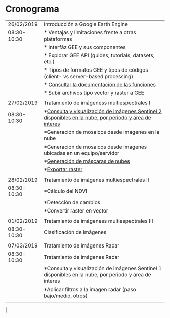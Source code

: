 
# Cronograma 


|   |   |
|--- | ---|
| 26/02/2019    | Introducción a Google Earth Engine
|  08:30-10:30 |* Ventajas y limitaciones frente a otras plataformas
|   |* Interfáz GEE y sus componentes
|   |*  Explorar GEE API (guides, tutorials, datasets, etc.)
|   |* Tipos de formatos GEE y tipos de códigos (client- vs server-based processing)
|   |* [Consultar la documentación de las funciones](https://medium.freecodecamp.org/functional-programming-principles-in-javascript-1b8fc6c3563f)
|   |* Subir archivos tipo vector y raster a GEE
|   |   
|27/02/2019  |Tratamiento de imágeness multiespectrales I  |
| 08:30-10:30  |*[Consulta y visualización de imágenes Sentinel 2 disponibles en la nube, por periodo y área de interés](https://github.com/HWMuyulema/GEE/blob/master/d%C3%ADa2/dia_2_1.md)
|   |*Generación de mosaicos desde imágenes en la nube
|   |*Generación de mosaicos desde imágenes ubicadas en un equipo/servidor
|   |*[Generación de máscaras de nubes](https://github.com/HWMuyulema/GEE/blob/master/d%C3%ADa2/d%C3%ADa_2_2.md)
|   |*[Exportar raster](https://github.com/HWMuyulema/GEE/blob/master/d%C3%ADa2/dia2_3.md)
|   |
| 28/02/2019  | Tratamiento de imágenes multiespectrales II  |
|08:30-10:30   |*Cálculo del NDVI
|   |*Detección de cambios
|   |*Convertir raster en vector
|   |   |
| 01/02/2019 | Tratamiento de imágeness multiespectrales III
| 08:30-10:30  | Clasificación de imágenes  |
|   |   |
| 07/03/2019 | Tratamiento de imágenes Radar
| 08:30-10:30  |Tratamiento de imágenes Radar
|   |*Consulta y visualización de imágenes Sentinel 1 disponibles en la nube, por periodo y área de interés
|   |*Aplicar filtros a la imagen radar (paso bajo/medio, otros)
|   |   |
|





